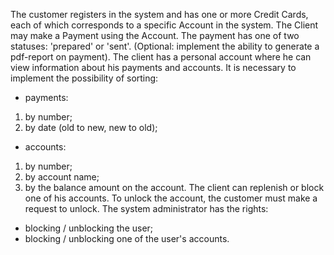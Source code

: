 The customer registers in the system and has one or more Credit Cards, each of which corresponds to a specific Account in the system. The Client may make a Payment using the Account.
The payment has one of two statuses: 'prepared' or 'sent'. (Optional: implement the ability to generate a pdf-report on payment).
The client has a personal account where he can view information about his payments and accounts. It is necessary to implement the possibility of sorting:
- payments:
1) by number;
2) by date (old to new, new to old);
- accounts:
1) by number;
2) by account name;
3) by the balance amount on the account.
The client can replenish or block one of his accounts. To unlock the account, the customer must make a request to unlock.
The system administrator has the rights:
- blocking / unblocking the user;
- blocking / unblocking one of the user's accounts.